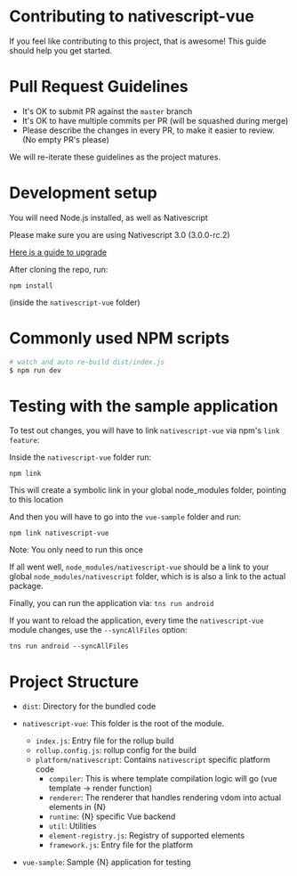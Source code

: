 # Contributing to nativescript-vue

If you feel like contributing to this project, that is awesome! This guide should help you get started.

# Pull Request Guidelines

- It's OK to submit PR against the `master` branch
- It's OK to have multiple commits per PR (will be squashed during merge)
- Please describe the changes in every PR, to make it easier to review. (No empty PR's please)

We will re-iterate these guidelines as the project matures.

# Development setup
You will need Node.js installed, as well as Nativescript

Please make sure you are using Nativescript 3.0 (3.0.0-rc.2)

[Here is a guide to upgrade](https://www.nativescript.org/blog/nativescript-3.0-release-candidate-available-today)

After cloning the repo, run:

`npm install`

(inside the `nativescript-vue` folder)

# Commonly used NPM scripts

```bash
# watch and auto re-build dist/index.js
$ npm run dev
```

# Testing with the sample application

To test out changes, you will have to link `nativescript-vue` via npm's `link feature`:

Inside the `nativescript-vue` folder run:

`npm link`

This will create a symbolic link in your global node_modules folder, pointing to this location

And then you will have to go into the `vue-sample` folder and run:

`npm link nativescript-vue`

Note: You only need to run this once

If all went well, `node_modules/nativescript-vue` should be a link to your global `node_modules/nativescript` folder, which is is also a link to the actual package.

Finally, you can run the application via:
`tns run android`

If you want to reload the application, every time the `nativescript-vue` module changes, use the `--syncAllFiles` option:

`tns run android --syncAllFiles`

# Project Structure

- `dist`: Directory for the bundled code
- `nativescript-vue`: This folder is the root of the module.
  - `index.js`: Entry file for the rollup build
  - `rollup.config.js`: rollup config for the build
  - `platform/nativescript`: Contains `nativescript` specific platform code
    - `compiler`: This is where template compilation logic will go (vue template -> render function)
    - `renderer`: The renderer that handles rendering vdom into actual elements in {N}
    - `runtime`: {N} specific Vue backend
    - `util`: Utilities
    - `element-registry.js`: Registry of supported elements
    - `framework.js`: Entry file for the platform

- `vue-sample`: Sample {N} application for testing
